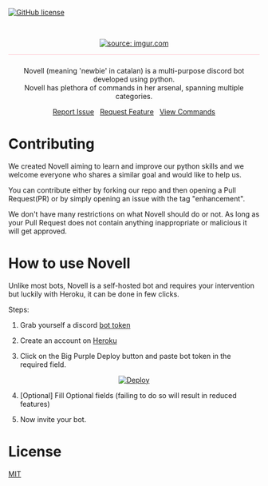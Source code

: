 <!--
*** Thanks for checking out the Novell. If you have a suggestion
*** that would make this better, please fork the repo and create a pull request
*** or simply open an issue with the tag "enhancement".
*** Thanks again! Now go create something AMAZING! :D
-->

<p align="center">

[![GitHub license](https://img.shields.io/github/license/sneks-sus/Novell)](https://github.com/sneks-sus/Novell/blob/main/LICENSE)

<br/>
<!-- PROJECT LOGO -->
<p align='center'>
<a href=""><img src="https://imgur.com/1cd1EsZ.png" title="source: imgur.com" /></a>
</p>
</p>

<hr style=
    'height: 1px;
    color: #pink;
    background-color: pink;'>
  <h3 align="center"></h3>
<p align='center'>
Novell (meaning 'newbie' in catalan) is a multi-purpose discord bot developed using python.<br>
Novell has plethora of commands in her arsenal, spanning multiple categories.
</p>
<p align='center'>
<a href='https://github.com/sneks-sus/Novell/issues'>Report Issue</a>&nbsp&nbsp
<a href='https://github.com/sneks-sus/Novell/issues'>Request Feature</a>&nbsp&nbsp
<a href='https://sneks-sus.github.io/Novell/'> View Commands </a>
</p>

# Contributing

We created Novell aiming to learn and improve our python skills and we welcome everyone who shares a similar goal and would like to help us.

You can contribute either by forking our repo and then opening a Pull Request(PR)
or
by simply opening an issue with the tag "enhancement".

We don't have many restrictions on what Novell should do or not. As long as your Pull Request does not contain anything inappropriate or malicious it will get approved.

# How to use Novell

Unlike most bots, Novell is a self-hosted bot and requires your intervention but luckily with Heroku, it can be done in few clicks.

Steps:

1. Grab yourself a discord [bot token](https://discord.com/developers/applications)

2. Create an account on [Heroku](https://herokuapp.com/)

3. Click on the Big Purple Deploy button and paste bot token in the required field.
<p align='center'>
<a href="https://heroku.com/deploy?template=https://github.com/sneks-sus/novell/tree/main">
  <img src="https://www.herokucdn.com/deploy/button.svg"  alt="Deploy">
</a>
</p>

4. [Optional] Fill Optional fields (failing to do so will result in reduced features)

5. Now invite your bot.

# License

<a href="https://choosealicense.com/licenses/mit/">MIT<a/>
